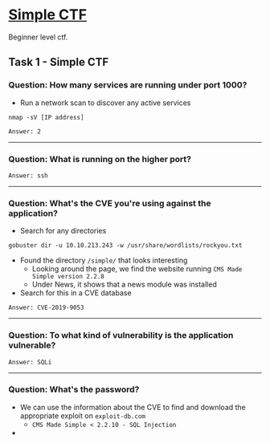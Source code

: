 # [Simple CTF](https://tryhackme.com/room/easyctf)
Beginner level ctf.

## Task 1 - Simple CTF

### Question: How many services are running under port 1000?
* Run a network scan to discover any active services

```nmap -sV [IP address]```
```
Answer: 2
```
---
### Question: What is running on the higher port?
```
Answer: ssh
```
---
### Question: What's the CVE you're using against the application?
* Search for any directories

```gobuster dir -u 10.10.213.243 -w /usr/share/wordlists/rockyou.txt ```
* Found the directory ```/simple/``` that looks interesting
  * Looking around the page, we find the website running ```CMS Made Simple version 2.2.8```
  * Under News, it shows that a news module was installed
* Search for this in a CVE database
```
Answer: CVE-2019-9053
```
---
### Question: To what kind of vulnerability is the application vulnerable?
```
Answer: SQLi
```
---
### Question: What's the password?
* We can use the information about the CVE to find and download the appropriate exploit on ```exploit-db.com```
  * ```CMS Made Simple < 2.2.10 - SQL Injection``` 
* 
